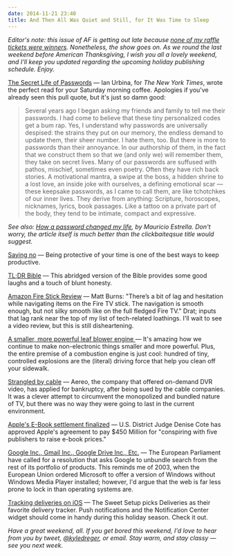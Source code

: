 ```yaml
---
date: 2014-11-21 23:40
title: And Then All Was Quiet and Still, for It Was Time to Sleep
---
```

_Editor's note: this issue of AF is getting out late because [none of my raffle tickets were winners](https://twitter.com/kyledreger/status/535995346359685120). Nonetheless, the show goes on. As we round the last weekend before American Thanksgiving, I wish you all a lovely weekend, and I'll keep you updated regarding the upcoming holiday publishing schedule. Enjoy._

[The Secret Life of Passwords](http://www.nytimes.com/2014/11/19/magazine/the-secret-life-of-passwords.html) &mdash; Ian Urbina, for _The New York Times_, wrote the perfect read for your Saturday morning coffee. Apologies if you've already seen this pull quote, but it's just so damn good:  

> Several years ago I began asking my friends and family to tell me their passwords. I had come to believe that these tiny personalized codes get a bum rap. Yes, I understand why passwords are universally despised: the strains they put on our memory, the endless demand to update them, their sheer number. I hate them, too. But there is more to passwords than their annoyance. In our authorship of them, in the fact that we construct them so that we (and only we) will remember them, they take on secret lives. Many of our passwords are suffused with pathos, mischief, sometimes even poetry. Often they have rich back stories. A motivational mantra, a swipe at the boss, a hidden shrine to a lost love, an inside joke with ourselves, a defining emotional scar — these keepsake passwords, as I came to call them, are like tchotchkes of our inner lives. They derive from anything: Scripture, horoscopes, nicknames, lyrics, book passages. Like a tattoo on a private part of the body, they tend to be intimate, compact and expressive.

_See also: [How a password changed my life](https://medium.com/@manicho/how-a-password-changed-my-life-7af5d5f28038), by Mauricio Estrella. Don't worry, the article itself is much better than the clickbaiteqsue title would suggest._

[Saying no](http://boz.com/articles/say-no.html) &mdash; Being protective of your time is one of the best ways to keep productive.

[TL;DR Bible](http://www.reddit.com/r/Christianity/comments/2mpv2r/the_stories_of_the_bible_in_tldr_form/) &mdash; This abridged version of the Bible provides some good laughs and a touch of blunt honesty.

[Amazon Fire Stick Review](http://techcrunch.com/2014/11/21/fire-tv-stick-review-a-great-streamer-for-an-amazon-household/) &mdash; Matt Burns: "There’s a bit of lag and hesitation while navigating items on the Fire TV stick. The navigation is smooth enough, but not silky smooth like on the full fledged Fire TV." Drat; inputs that lag rank near the top of my list of tech-related loathings. I'll wait to see a video review, but this is still disheartening.

[A smaller, more powerful leaf blower engine ](http://www.wired.com/2014/11/tiny-engine-make-leaf-blowers-sound-less-like-jet-engines/) &mdash; It's amazing how we continue to make non-electronic things smaller and more powerful. Plus, the entire premise of a combustion engine is just cool: hundred of tiny, controlled explosions are the (literal) driving force that help you clean off your sidewalk.

[Strangled by cable](http://www.reuters.com/article/2014/11/21/us-aereo-bankruptcy-idUSKCN0J513K20141121) &mdash; Aereo, the company that offered on-demand DVR video, has applied for bankruptcy, after being sued by the cable companies. It was a clever attempt to circumvent the monopolized and bundled nature of TV, but there was no way they were going to last in the current environment.

[Apple's E-Book settlement finalized](http://recode.net/2014/11/21/apple-450-million-e-book-settlement-gets-final-court-approval/) &mdash; U.S. District Judge Denise Cote has approved Apple's agreement to pay $450 Million for "conspiring with five publishers to raise e-book prices."

[Google Inc., Gmail Inc., Google Drive Inc., Etc.](http://bits.blogs.nytimes.com/2014/11/21/in-europe-a-resolution-to-break-up-google/) &mdash; The European Parliament have called for a resolution that asks Google to unbundle search from the rest of its portfolio of products. This reminds me of 2003, when the European Union ordered Microsoft to offer a version of Windows without Windows Media Player installed; however, I'd argue that the web is far less prone to lock in than operating systems are.

[Tracking deliveries on iOS](http://thesweetsetup.com/apps/favorite-deliveries-tracker/) &mdash; The Sweet Setup picks Deliveries as their favorite delivery tracker. Push notifications and the Notification Center widget should come in handy during this holiday season. Check it out.

_Have a great weekend, all. If you get bored this weekend, I'd love to hear from you by tweet, [@kyledreger](http://twitter.com/kyledreger), or email. Stay warm, and stay classy &mdash; see you next week._
